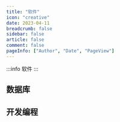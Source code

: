 ```yaml
---
title: "软件"
icon: "creative"
date: 2023-04-11
breadcrumb: false
sidebar: false
article: false
comment: false
pageInfo: ["Author", "Date", "PageView"]
---
```


:::info
软件
:::

## 数据库

<MyLink :links="software_database"/>

## 开发编程

<MyLink :links="software_develop"/> 

<script setup lang="ts">
import MyLink from "@MyLink";
import {software_database, software_develop} from "@Software";
</script>